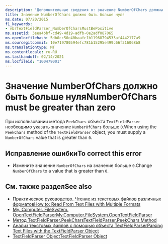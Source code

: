 ```yaml
---
description: 'Дополнительные сведения о: значение NumberOfChars должны быть больше нуля'
title: Значение NumberOfChars должно быть больше нуля
ms.date: 07/20/2015
f1_keywords:
- vbrTextFieldParser_NumberOfCharsMustBePositive
ms.assetid: 3eea4bbf-cd49-4d19-adfb-0e2adf087065
ms.openlocfilehash: 5db0cc50e40baafc1b11968794533af4442177a9
ms.sourcegitcommit: 10e719780594efc781b15295e499c66f316068b8
ms.translationtype: MT
ms.contentlocale: ru-RU
ms.lasthandoff: 02/14/2021
ms.locfileid: "100479001"
---
```

# <a name="numberofchars-must-be-greater-than-zero"></a><span data-ttu-id="87e55-103">Значение NumberOfChars должно быть больше нуля</span><span class="sxs-lookup"><span data-stu-id="87e55-103">NumberOfChars must be greater than zero</span></span>

<span data-ttu-id="87e55-104">При использовании метода `PeekChars` объекта `TextFieldParser` необходимо указать значение `NumberOfChars` больше `0`.</span><span class="sxs-lookup"><span data-stu-id="87e55-104">When using the `PeekChars` method of the `TextFieldParser` object, you must supply a `NumberOfChars` value that is greater than `0`.</span></span>  
  
## <a name="to-correct-this-error"></a><span data-ttu-id="87e55-105">Исправление ошибки</span><span class="sxs-lookup"><span data-stu-id="87e55-105">To correct this error</span></span>  
  
- <span data-ttu-id="87e55-106">Измените значение `NumberOfChars` на значение больше `0`.</span><span class="sxs-lookup"><span data-stu-id="87e55-106">Change `NumberOfChars` to a value that is greater than `0`.</span></span>  
  
## <a name="see-also"></a><span data-ttu-id="87e55-107">См. также раздел</span><span class="sxs-lookup"><span data-stu-id="87e55-107">See also</span></span>

- [<span data-ttu-id="87e55-108">Практическое руководство. Чтение из текстовых файлов различных форматов</span><span class="sxs-lookup"><span data-stu-id="87e55-108">How to: Read From Text Files with Multiple Formats</span></span>](../developing-apps/programming/drives-directories-files/how-to-read-from-text-files-with-multiple-formats.md)
- [<span data-ttu-id="87e55-109">My. Computer. FileSystem. OpenTextFieldParser</span><span class="sxs-lookup"><span data-stu-id="87e55-109">My.Computer.FileSystem.OpenTextFieldParser</span></span>](xref:Microsoft.VisualBasic.FileIO.FileSystem.OpenTextFieldParser%2A)
- [<span data-ttu-id="87e55-110">Метод TextFieldParser.PeekChars</span><span class="sxs-lookup"><span data-stu-id="87e55-110">TextFieldParser.PeekChars Method</span></span>](xref:Microsoft.VisualBasic.FileIO.TextFieldParser.PeekChars%2A)
- [<span data-ttu-id="87e55-111">Анализ текстовых файлов с помощью объекта TextFieldParser</span><span class="sxs-lookup"><span data-stu-id="87e55-111">Parsing Text Files with the TextFieldParser Object</span></span>](../developing-apps/programming/drives-directories-files/parsing-text-files-with-the-textfieldparser-object.md)
- [<span data-ttu-id="87e55-112">TextFieldParser Object</span><span class="sxs-lookup"><span data-stu-id="87e55-112">TextFieldParser Object</span></span>](../language-reference/objects/textfieldparser-object.md)
